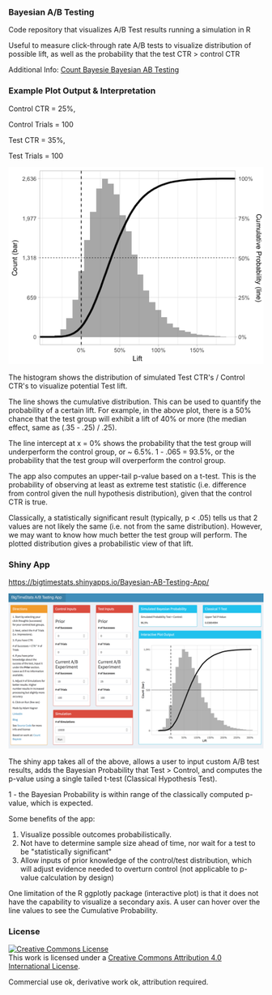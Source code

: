 ### Bayesian A/B Testing

Code repository that visualizes A/B Test results running a simulation in R

Useful to measure click-through rate A/B tests to visualize distribution of possible lift, as well as the probability that the test CTR > control CTR

Additional Info: <a href="https://www.countbayesie.com/blog/2015/4/25/bayesian-ab-testing" target="_blank">Count Bayesie Bayesian AB Testing</a>  

### Example Plot Output & Interpretation

Control CTR = 25%,

Control Trials = 100

Test CTR = 35%,

Test Trials = 100

![Sample Plot](Rplot.png)

The histogram shows the distribution of simulated Test CTR's / Control CTR's to visualize potential Test lift.

The line shows the cumulative distribution. This can be used to quantify the probability of a certain lift. For example, in the above plot, there is a 50% chance that the test group will exhibit a lift of 40% or more (the median effect, same as (.35 - .25) / .25).

The line intercept at x = 0% shows the probability that the test group will underperform the control group, or ~ 6.5%. 1 - .065 = 93.5%, or the probability that the test group will overperform the control group. 

The app also computes an upper-tail p-value based on a t-test. This is the probability of observing at least as extreme test statistic (i.e. difference from control given the null hypothesis distribution), given that the control CTR is true.

Classically, a statistically significant result (typically, p < .05) tells us that 2 values are not likely the same (i.e. not from the same distribution). However, we may want to know how much better the test group will perform. The plotted distribution gives a probabilistic view of that lift.


### Shiny App

https://bigtimestats.shinyapps.io/Bayesian-AB-Testing-App/

![Shiny](ShinyApp2.png)

The shiny app takes all of the above, allows a user to input custom A/B test results, adds the Bayesian Probability that Test > Control, and computes the p-value using a single tailed t-test (Classical Hypothesis Test).

1 - the Bayesian Probability is within range of the classically computed p-value, which is expected. 

Some benefits of the app:
1. Visualize possible outcomes probabilistically.
2. Not have to determine sample size ahead of time, nor wait for a test to be "statistically significant"
3. Allow inputs of prior knowledge of the control/test distribution, which will adjust evidence needed to overturn control (not applicable to p-value calculation by design)


One limitation of the R ggplotly package (interactive plot) is that it does not have the capability to visualize a secondary axis. A user can hover over the line values to see the Cumulative Probability.


### License

<a rel="license" href="http://creativecommons.org/licenses/by/4.0/"><img alt="Creative Commons License" style="border-width:0" src="https://i.creativecommons.org/l/by/4.0/88x31.png" /></a><br />This work is licensed under a <a rel="license" href="http://creativecommons.org/licenses/by/4.0/">Creative Commons Attribution 4.0 International License</a>.

Commercial use ok, derivative work ok, attribution required.

